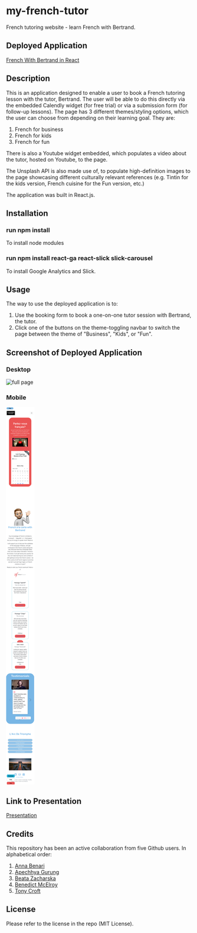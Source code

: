 # my-french-tutor

French tutoring website - learn French with Bertrand.

## Deployed Application

[French With Bertrand in React](https://myfrenchtutor.netlify.app/)

## Description

This is an application designed to enable a user to book a French tutoring lesson with the tutor, Bertrand. The user will be able to do this directly via the embedded Calendly widget (for free trial) or via a submission form (for follow-up lessons).
The page has 3 different themes/styling options, which the user can choose from depending on their learning goal. They are:

1. French for business
2. French for kids
3. French for fun

There is also a Youtube widget embedded, which populates a video about the tutor, hosted on Youtube, to the page.

The Unsplash API is also made use of, to populate high-definition images to the page showcasing different culturally relevant references (e.g. Tintin for the kids version, French cuisine for the Fun version, etc.)

The application was built in React.js.

## Installation

### run npm install

To install node modules

### run npm install react-ga react-slick slick-carousel

To install Google Analytics and Slick.

## Usage

The way to use the deployed application is to:

1. Use the booking form to book a one-on-one tutor session with Bertrand, the tutor.
2. Click one of the buttons on the theme-toggling navbar to switch the page between the theme of "Business", "Kids", or "Fun".

## Screenshot of Deployed Application

### Desktop

![full page](/src/assets/images/full-page.png)

### Mobile

![full page](/src/assets/images/full-page-m.png)

## Link to Presentation

<a href="Presentation.pdf">Presentation</a>

## Credits

This repository has been an active collaboration from five Github users.
In alphabetical order:

1. [Anna Benari](https://github.com/annabenari)
2. [Apechhya Gurung](https://github.com/AG-93)
3. [Beata Zacharska](https://github.com/beazach)
4. [Benedict McElroy](https://github.com/benedictcodeshere)
5. [Tony Croft](https://github.com/anthonycroft)

## License

Please refer to the license in the repo (MIT License).
